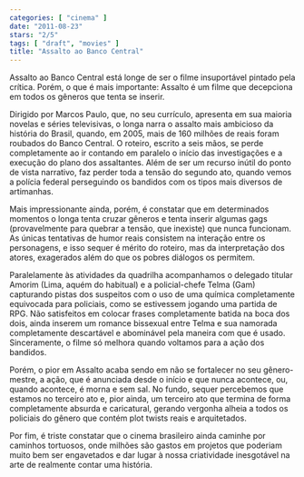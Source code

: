 ```yaml
---
categories: [ "cinema" ]
date: "2011-08-23"
stars: "2/5"
tags: [ "draft", "movies" ]
title: "Assalto ao Banco Central"
---
```

Assalto ao Banco Central está longe de ser o filme insuportável pintado
pela crítica. Porém, o que é mais importante: Assalto é um filme
que decepciona em todos os gêneros que tenta se inserir.

Dirigido por Marcos Paulo, que, no seu currículo, apresenta em sua
maioria novelas e séries televisivas, o longa narra o assalto mais
ambicioso da história do Brasil, quando, em 2005, mais de 160 milhões
de reais foram roubados do Banco Central. O roteiro, escrito a seis
mãos, se perde completamente ao ir contando em paralelo o início das
investigações e a execução do plano dos assaltantes. Além de ser um
recurso inútil do ponto de vista narrativo, faz perder toda a tensão
do segundo ato, quando vemos a polícia federal perseguindo os bandidos
com os tipos mais diversos de artimanhas.

Mais impressionante ainda, porém, é constatar que em determinados
momentos o longa tenta cruzar gêneros e tenta inserir algumas
gags (provavelmente para quebrar a tensão, que inexiste) que nunca
funcionam. As únicas tentativas de humor reais consistem na interação
entre os personagens, e isso sequer é mérito do roteiro, mas da
interpretação dos atores, exagerados além do que os pobres diálogos
os permitem.

Paralelamente às atividades da quadrilha acompanhamos o delegado
titular Amorim (Lima, aquém do habitual) e a policial-chefe Telma (Gam)
capturando pistas dos suspeitos com o uso de uma química completamente
equivocada para policiais, como se estivessem jogando uma partida
de RPG. Não satisfeitos em colocar frases completamente batida na
boca dos dois, ainda inserem um romance bissexual entre Telma e sua
namorada completamente descartável e abominável pela maneira com que
é usado. Sinceramente, o filme só melhora quando voltamos para a ação
dos bandidos.

Porém, o pior em Assalto acaba sendo em não se fortalecer no seu
gênero-mestre, a ação, que é anunciada desde o início e que nunca
acontece, ou, quando acontece, é morna e sem sal. No fundo, sequer
percebemos que estamos no terceiro ato e, pior ainda, um terceiro ato que
termina de forma completamente absurda e caricatural, gerando vergonha
alheia a todos os policiais do gênero que contém plot twists reais e
arquitetados.

Por fim, é triste constatar que o cinema brasileiro ainda caminhe por
caminhos tortuosos, onde milhões são gastos em projetos que poderiam
muito bem ser engavetados e dar lugar à nossa criatividade inesgotável
na arte de realmente contar uma história.


